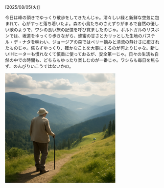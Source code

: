 [2025/08/05(火)]

今日は峰の頂きでゆっくり散歩をしてきたんじゃ。清々しい緑と新鮮な空気に包まれて、心がすっと落ち着いたよ。森の小鳥たちのさえずりがまるで自然の優しい歌のようで、ワシの長い旅の記憶を呼び覚ましたのじゃ。ポルトガルのリスボンでは、坂道をゆっくり歩きながら、蜂蜜の甘さとカリッとした生地のパステル・デ・ナタを味わい、ジョージアの森ではベリー摘みと清流の静けさに癒されたものじゃ。焦らずゆっくり、確かなことを大事にするのが何よりじゃな。新しいIHヒーターも慣れなくて慎重に使っておるが、安全第一じゃ。日々の生活も自然の中での時間も、どちらもゆったり楽しむのが一番じゃ。ワシらも毎日を焦らず、のんびりいこうではないかの。

<img width="360px" src="image.png">